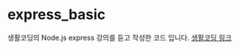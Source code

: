 # express_basic

생활코딩의 Node.js express 강의를 듣고 작성한 코드 입니다. [생활코딩 링크](https://opentutorials.org/course/3370)
